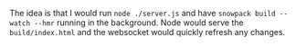 The idea is that I would run `node ./server.js` and have `snowpack build --watch --hmr` running in the background. Node would serve the `build/index.html` and the websocket would quickly refresh any changes.
